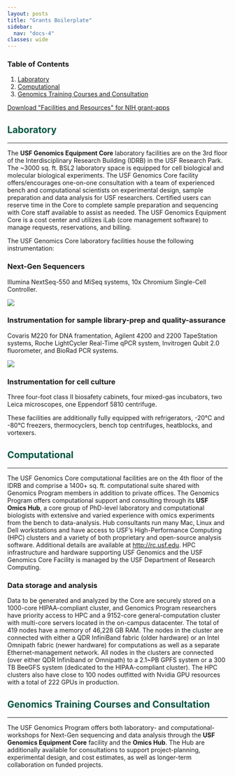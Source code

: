 ```yaml
--- 
layout: posts
title: "Grants Boilerplate"
sidebar:
  nav: "docs-4"
classes: wide
---
```

### Table of Contents

1. [Laboratory](#laboratory)
2. [Computational](#computational)
3. [Genomics Training Courses and Consultation](#genomics-training)

[Download "Facilities and Resources" for NIH grant-apps](https://github.com/janelledonglasan/usfomicshub.github.io/raw/master/FacilitiesResources/Facilities_and_Resources.docx)


<a id="laboratory"></a>
<h2 style="color:#005440">Laboratory</h2>

***

The **USF Genomics Equipment Core** laboratory facilities are on the 3rd floor of the Interdisciplinary Research Building (IDRB) in the USF Research Park.  The ~3000 sq. ft. BSL2 laboratory space is equipped for cell biological and molecular biological experiments. The USF Genomics Core facility offers/encourages one-on-one consultation with a team of experienced bench and computational scientists on experimental design, sample preparation and data analysis for USF researchers. Certified users can reserve time in the Core to complete
sample preparation and sequencing with Core staff available to assist as needed. The USF
Genomics Equipment Core is a cost center and utilizes iLab (core management software) to
manage requests, reservations, and billing.

The USF Genomics Core laboratory facilities house the following instrumentation:

### Next-Gen Sequencers
Illumina NextSeq-550 and MiSeq systems, 10x Chromium Single-Cell Controller.

<img src="https://github.com/usfomicshub/usfomicshub.github.io/blob/master/images/nextgen_singlecell.png?raw=TRUE" class="center"> 

### Instrumentation for sample library-prep and quality-assurance
Covaris M220 for DNA framentation, Agilent 4200 and 2200 TapeStation systems, Roche LightCycler Real-Time qPCR system, Invitrogen Qubit 2.0 fluorometer, and BioRad PCR systems.

<img src="https://github.com/usfomicshub/usfomicshub.github.io/blob/master/images/samp_libprep.png?raw=TRUE" class="center"> 

### Instrumentation for cell culture
Three four-foot class II biosafety cabinets, four mixed-gas incubators, two Leica microscopes, one Eppendorf 5810 centrifuge.

These facilities are additionally fully equipped with refrigerators, -20°C and -80°C freezers, thermocyclers, bench top centrifuges, heatblocks, and vortexers.

  

<a id="computational"></a>
<h2 style="color:#005440">Computational</h2>

***

The USF Genomics Core computational facilities are on the 4th floor of the IDRB and comprise a 1400+ sq. ft. computational suite shared with Genomics Program members in addition to private offices. The Genomics Program offers computational support and consulting through its **USF Omics Hub**, a core group of PhD-level laboratory and computational biologists with extensive and varied experience with omics experiments from the bench to data-analysis. Hub consultants run many Mac, Linux and Dell workstations and have access to USF’s High-Performance Computing (HPC) clusters and a variety of both proprietary and open-source analysis software. Additional details are available at http://rc.usf.edu. HPC infrastructure and hardware supporting USF Genomics and the USF Genomics Core Facility is managed by the USF Department of Research Computing.

### Data storage and analysis

Data to be generated and analyzed by the Core are securely stored on a 1000-core HIPAA-compliant cluster, and Genomics Program researchers have priority access to HPC and a 9152-core general-computation cluster with multi-core servers located in the on-campus datacenter. The total of 419 nodes have a memory of 46,228 GB RAM. The nodes in the cluster are connected with either a QDR InfiniBand fabric (older hardware) or an Intel Omnipath fabric (newer hardware) for computations as well as a separate Ethernet-management network.  All nodes in the clusters are connected (over either QDR Infiniband or Omnipath) to a 2.1~PB GPFS system or a 300 TB BeeGFS system (dedicated to the HIPAA-compliant cluster). The HPC clusters also have close to 100 nodes outfitted with Nvidia GPU resources with a total of 222 GPUs in production.


<a id="genomics-training"></a>
<h2 style="color:#005440">Genomics Training Courses and Consultation</h2>

***

The USF Genomics Program offers both laboratory- and computational- workshops for Next-Gen sequencing and data analysis through the **USF Genomics Equipment Core** facility and the **Omics Hub**. The Hub are additionally available for consultations to support project-planning, experimental design, and cost estimates, as well as longer-term collaboration on funded projects. 
